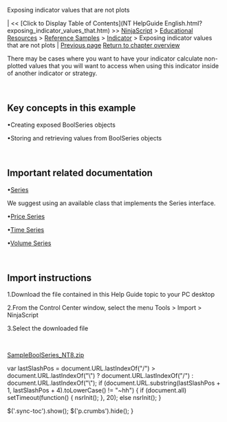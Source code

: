 ﻿










 


Exposing indicator values that are not plots







| &lt;&lt; [Click to Display Table of Contents](NT HelpGuide English.html?exposing_indicator_values_that.htm) &gt;&gt;
 [NinjaScript](ninjascript.htm) &gt; [Educational Resources](educational_resources.htm) &gt; [Reference Samples](reference_samples.htm) &gt; [Indicator](indicator2.htm) &gt;
Exposing indicator values that are not plots | [Previous page](ensuring_indicator_plots_are_v.htm)
[Return to chapter overview](indicator2.htm)










There may be cases where you want to have your indicator calculate non-plotted values that you will want to access when using this indicator inside of another indicator or strategy.


 


Key concepts in this example
----------------------------


•Creating exposed BoolSeries objects

•Storing and retrieving values from BoolSeries objects

 


Important related documentation
-------------------------------


•[Series<t>](seriest.htm)

We suggest using an available class that implements the Series interface.


•[Price Series](priceseries.htm)

•[Time Series](timeseries.htm)

•[Volume Series](volumeseries.htm)

 


Import instructions
-------------------


1.Download the file contained in this Help Guide topic to your PC desktop

2.From the Control Center window, select the menu Tools &gt; Import &gt; NinjaScript

3.Select the downloaded file

 


[SampleBoolSeries\_NT8.zip](https://ninjatrader.com/support/helpGuides/nt8/samples/SampleBoolSeries_NT8.zip)





 
 var lastSlashPos = document.URL.lastIndexOf("/") &gt; document.URL.lastIndexOf("\\") ? document.URL.lastIndexOf("/") : document.URL.lastIndexOf("\\");
 if (document.URL.substring(lastSlashPos + 1, lastSlashPos + 4).toLowerCase() != "~hh") {
 if (document.all) setTimeout(function() {
 nsrInit();
 }, 20);
 else nsrInit();
 }
 
 
 $('.sync-toc').show();
 $('p.crumbs').hide();
 }
 
 
 



</t>